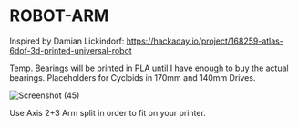 # ROBOT-ARM

Inspired by Damian Lickindorf:
https://hackaday.io/project/168259-atlas-6dof-3d-printed-universal-robot

Temp. Bearings will be printed in PLA until I have enough to buy the actual bearings. Placeholders for Cycloids in 170mm and 140mm Drives.

![Screenshot (45)](https://user-images.githubusercontent.com/88177114/215228575-a20d3f9d-f662-46a0-9eec-c5d2a239bc5a.png)

Use Axis 2+3 Arm split in order to fit on your printer.
